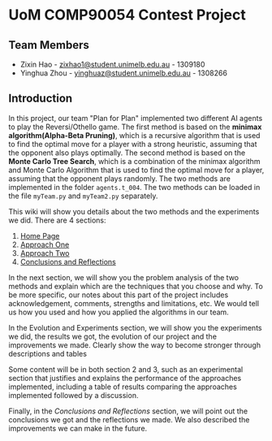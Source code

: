 # UoM COMP90054 Contest Project





## Team Members

* Zixin Hao - zixhao1@student.unimelb.edu.au - 1309180
* Yinghua Zhou - yinghuaz@student.unimelb.edu.au - 1308266

## Introduction
In this project, our team "Plan for Plan" implemented two different AI agents to play the Reversi/Othello game. 
The first method is based on the **minimax algorithm(Alpha-Beta Pruning)**, which is a recursive algorithm that is used to find the optimal move for a player with a strong heuristic, 
assuming that the opponent also plays optimally. The second method is based on the **Monte Carlo Tree Search**, 
which is a combination of the minimax algorithm and Monte Carlo Algorithm that is used to find the optimal move for a player, 
assuming that the opponent plays randomly. The two methods are implemented in the folder `agents.t_004`. 
The two methods can be loaded in the file `myTeam.py` and `myTeam2.py` separately. 

This wiki will show you details about the two methods and the experiments we did. There are 4 sections:
1. [Home Page]()
2. [Approach One](AI-Method-1)
3. [Approach Two](AI-Method-2)
4. [Conclusions and Reflections](Conclusions-and-Reflections)

In the next section, we will show you the problem analysis of the two methods and explain which are the techniques that you choose and why.
To be more specific, our notes about this part of the project includes acknowledgement, comments, strengths and limitations, etc.  We would tell us how you used and how you applied the algorithms in our team.

In the Evolution and Experiments section, we will show you the experiments we did, the results we got, the evolution of our project and the improvements we made. 
Clearly show the way to become stronger through descriptions and tables

Some content will be in both section 2 and 3, such as an experimental section that justifies and explains the performance of the approaches implemented, including a table of results comparing the approaches implemented followed by a discussion.

Finally, in the *Conclusions and Reflections* section, we will point out the conclusions we got and the reflections we made. We also described the improvements we can make in the future.